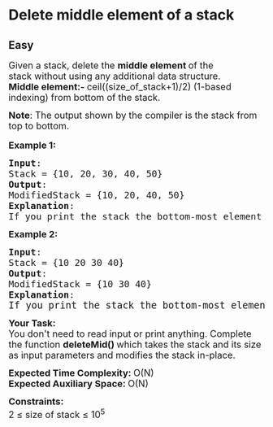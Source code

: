 # Delete middle element of a stack
## Easy
<div class="problems_problem_content__Xm_eO"><p><span style="font-size: 18px;">Given a stack, delete the&nbsp;<strong>middle element </strong>of the stack&nbsp;without using any additional data structure.<br><strong>Middle element:- </strong>ceil((size_of_stack+1)/2) (1-based indexing) from bottom of the stack.</span></p>
<p><strong style="font-size: 18px;">Note</strong><span style="font-size: 18px;">: The output shown by the compiler is the stack from top to bottom.</span><br>&nbsp;<br><strong><span style="font-size: 18px;">Example 1:</span></strong></p>
<pre style="position: relative;"><span style="font-size: 18px;"><strong>Input</strong>: 
Stack = {10, 20, 30, 40, 50}
<strong>Output</strong>:
ModifiedStack = {10, 20, 40, 50}
<strong>Explanation</strong>:
If you print the stack the bottom-most element will be 10 and the top-most element will be 50. Middle element will be element at index 3 from bottom, which is 30. Deleting 30, stack will look like {10 20 40 50}.</span>
<div class="open_grepper_editor" title="Edit &amp; Save To Grepper"></div></pre>
<p><strong><span style="font-size: 18px;">Example 2:</span></strong></p>
<pre style="position: relative;"><span style="font-size: 18px;"><strong>Input</strong>: 
Stack = {10 20 30 40}
<strong>Output</strong>:
ModifiedStack = {10 30 40}
<strong>Explanation</strong>:<br></span><span style="font-size: 14pt;">If you print the stack the bottom-most element will be 10 and the top-most element will be 40. Middle element will be element at index 2 from bottom, which is 20. Deleting 20, stack will look like {10 30 40}.</span><div class="open_grepper_editor" title="Edit &amp; Save To Grepper"></div></pre>
<p><strong><span style="font-size: 18px;">Your Task:</span></strong><br><span style="font-size: 18px;">You don't need to read input or print anything.&nbsp;Complete the function <strong>deleteMid() </strong>which takes the stack and its size as input parameters and modifies the stack in-place.</span></p>
<p><span style="font-size: 18px;"><strong>Expected Time Complexity: </strong>O(N)<br><strong>Expected Auxiliary Space:&nbsp;</strong>O(N)</span></p>
<p><span style="font-size: 18px;"><strong>Constraints:</strong><br>2 ≤ size of stack ≤ 10<sup>5</sup></span></p></div>